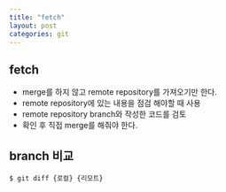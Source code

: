 ```yaml
---
title: "fetch"
layout: post
categories: git
--- 
```

 
## fetch
- merge를 하지 않고 remote repository를 가져오기만 한다.
- remote repository에 있는 내용을 점검 해야할 때 사용
- remote repository branch와 작성한 코드를 검토
- 확인 후 직접 merge를 해줘야 한다.


## branch 비교
```terminal
$ git diff {로컬} {리모트}
```